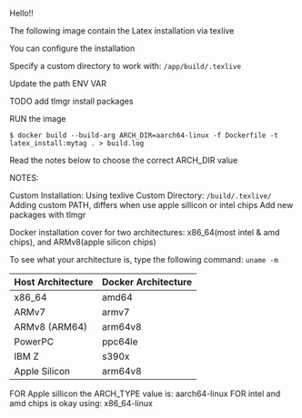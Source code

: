 Hello!!

The following image contain the Latex installation via texlive

You can configure the installation

Specify a custom directory to work with:
`/app/build/.texlive`

Update the path ENV VAR

TODO add tlmgr install packages

RUN the image

`$ docker build --build-arg ARCH_DIR=aarch64-linux -f Dockerfile -t latex_install:mytag . > build.log`


Read the notes below to choose the correct ARCH_DIR value

NOTES:

Custom Installation: Using texlive
Custom Directory: `/build/.texlive/`
Adding custom PATH, differs when use apple sillicon or intel chips
Add new packages with tlmgr

Docker installation cover for two architectures: x86_64(most intel & amd chips), and ARMv8(apple silicon chips)

To see what your architecture is, type the following command:
`uname -m`

| Host Architecture | Docker Architecture |
|-------------------|---------------------|
| x86_64            | amd64               |
| ARMv7             | armv7               |
| ARMv8 (ARM64)     | arm64v8             |
| PowerPC           | ppc64le             |
| IBM Z             | s390x               |
| Apple Silicon     | arm64v8             |


FOR Apple sillicon the ARCH_TYPE value is: aarch64-linux
FOR intel and amd chips is okay using: x86_64-linux
